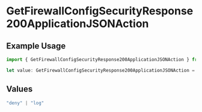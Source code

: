 # GetFirewallConfigSecurityResponse200ApplicationJSONAction

## Example Usage

```typescript
import { GetFirewallConfigSecurityResponse200ApplicationJSONAction } from "@vercel/sdk/models/operations/getfirewallconfig.js";

let value: GetFirewallConfigSecurityResponse200ApplicationJSONAction = "log";
```

## Values

```typescript
"deny" | "log"
```